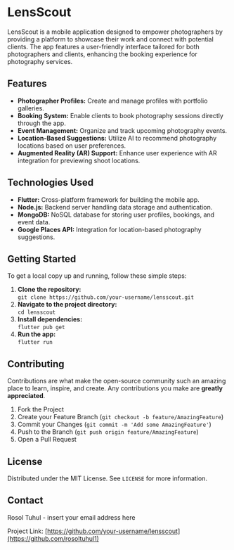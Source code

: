 <h1>LensScout</h1>

<p>LensScout is a mobile application designed to empower photographers by providing a platform to showcase their work and connect with potential clients. The app features a user-friendly interface tailored for both photographers and clients, enhancing the booking experience for photography services.</p>

<h2>Features</h2>

<ul>
  <li><strong>Photographer Profiles:</strong> Create and manage profiles with portfolio galleries.</li>
  <li><strong>Booking System:</strong> Enable clients to book photography sessions directly through the app.</li>
  <li><strong>Event Management:</strong> Organize and track upcoming photography events.</li>
  <li><strong>Location-Based Suggestions:</strong> Utilize AI to recommend photography locations based on user preferences.</li>
  <li><strong>Augmented Reality (AR) Support:</strong> Enhance user experience with AR integration for previewing shoot locations.</li>
</ul>

<h2>Technologies Used</h2>

<ul>
  <li><strong>Flutter:</strong> Cross-platform framework for building the mobile app.</li>
  <li><strong>Node.js:</strong> Backend server handling data storage and authentication.</li>
  <li><strong>MongoDB:</strong> NoSQL database for storing user profiles, bookings, and event data.</li>
  <li><strong>Google Places API:</strong> Integration for location-based photography suggestions.</li>
</ul>

<h2>Getting Started</h2>

<p>To get a local copy up and running, follow these simple steps:</p>

<ol>
  <li><strong>Clone the repository:</strong><br>
    <code>git clone https://github.com/your-username/lensscout.git</code></li>
  <li><strong>Navigate to the project directory:</strong><br>
    <code>cd lensscout</code></li>
  <li><strong>Install dependencies:</strong><br>
    <code>flutter pub get</code></li>
  <li><strong>Run the app:</strong><br>
    <code>flutter run</code></li>
</ol>

<h2>Contributing</h2>

<p>Contributions are what make the open-source community such an amazing place to learn, inspire, and create. Any contributions you make are <strong>greatly appreciated</strong>.</p>

<ol>
  <li>Fork the Project</li>
  <li>Create your Feature Branch (<code>git checkout -b feature/AmazingFeature</code>)</li>
  <li>Commit your Changes (<code>git commit -m 'Add some AmazingFeature'</code>)</li>
  <li>Push to the Branch (<code>git push origin feature/AmazingFeature</code>)</li>
  <li>Open a Pull Request</li>
</ol>

<h2>License</h2>

<p>Distributed under the MIT License. See <code>LICENSE</code> for more information.</p>

<h2>Contact</h2>

<p>Rosol Tuhul - insert your email address here</p>

<p>Project Link: <a href="[https://github.com/your-username/lensscout](https://github.com/rosoltuhul1)">[https://github.com/your-username/lensscout](https://github.com/rosoltuhul1)</a></p>
